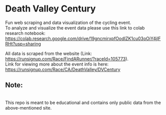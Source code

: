 # Death Valley Century

Fun web scraping and data visualization of the cycling event.<br>
To analyze and visualize the event data please use this link to colab research notebook: https://colab.research.google.com/drive/19gncmirxpfOodIZK1cu03oOiY4jlFRHt?usp=sharing <br>

All data is scraped from the website (Link: https://runsignup.com/Race/FindARunner/?raceId=105773).<br>
Link for viewing more about the event info is here: https://runsignup.com/Race/CA/DeathValley/DVCentury 


## Note:
<br>
This repo is meant to be educational and contains only public data from the above-mentioned site.
